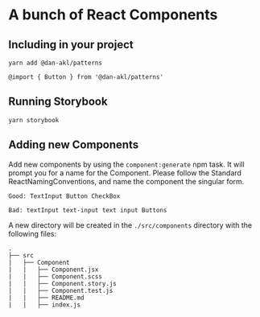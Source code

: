 # A bunch of React Components

## Including in your project

```
yarn add @dan-akl/patterns
```

```
@import { Button } from '@dan-akl/patterns'
```

## Running Storybook

```
yarn storybook
```

## Adding new Components

Add new components by using the `component:generate` npm task. It will prompt you for a name for the Component.
Please follow the Standard ReactNamingConventions, and name the component the singular form.

```
Good: TextInput Button CheckBox

Bad: textInput text-input text input Buttons
```

A new directory will be created in the `./src/components` directory with the following files:

```
.
├── src
|   ├── Component
|   |   ├── Component.jsx
|   |   ├── Component.scss
|   |   ├── Component.story.js
|   |   ├── Component.test.js
|   |   ├── README.md
|   |   ├── index.js
```
